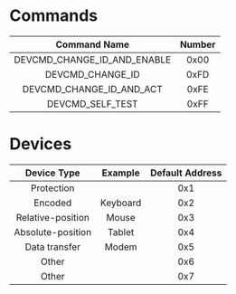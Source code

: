 # Commands

| Command Name                | Number |
|:---------------------------:|:-------:|
| DEVCMD_CHANGE_ID_AND_ENABLE | 0x00    |
| DEVCMD_CHANGE_ID            | 0xFD    |
| DEVCMD_CHANGE_ID_AND_ACT    | 0xFE    |
| DEVCMD_SELF_TEST            | 0xFF    |

# Devices

| Device Type       | Example       | Default Address |
|:-----------------:|:-------------:|:---------------:|
| Protection        |               | 0x1             |
| Encoded           | Keyboard      | 0x2             |
| Relative-position | Mouse         | 0x3             |
| Absolute-position | Tablet        | 0x4             |
| Data transfer     | Modem         | 0x5             |
| Other             |               | 0x6             |
| Other             |               | 0x7             |